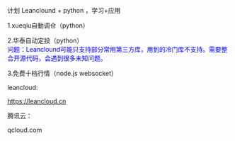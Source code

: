 计划 Leanclound + python ，学习+应用

1.xueqiu自動调仓（python）

2.华泰自动定投（python）
<br><font color="blue">问题：Leanclound可能只支持部分常用第三方库，用到的冷门库不支持。需要整合开源代码，会遇到很多未知问题。</font>

3.免费十档行情（node.js websocket）

leancloud:

https://leancloud.cn

腾讯云：

qcloud.com

